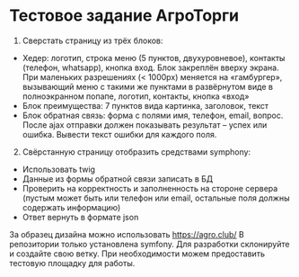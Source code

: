 # Тестовое задание АгроТорги

1.	Сверстать страницу из трёх  блоков:
- Хедер: логотип, строка меню (5 пунктов, двухуровневое), контакты (телефон, whatsapp), кнопка вход. Блок закреплён вверху экрана. При маленьких разрешениях (< 1000px) меняется на «гамбургер», вызывающий меню с такими же пунктами в развёрнутом виде в полноэкранном попапе, логотип, контакты, кнопка «вход»
- Блок преимущества: 7 пунктов вида картинка, заголовок, текст
- Блок обратная связь: форма с полями имя, телефон, email, вопрос. После ajax отправки должен показывать результат – успех или ошибка. Вывести  текст ошибки для каждого поля.

2.	Свёрстанную страницу отобразить средствами symphony:
- Использовать twig
- Данные из формы обратной связи записать в БД
- Проверить на корректность и заполненность на стороне сервера (пустым может быть или телефон или email, остальные поля должны содержать информацию)
- Ответ вернуть в формате json

За образец дизайна можно использовать https://agro.club/
В репозитории только установлена symfony. Для разработки склонируйте и создайте свою ветку.
При необходимости можем предоставить тестовую площадку для работы.
